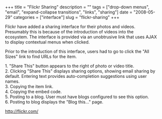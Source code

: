 +++
title = "Flickr Sharing"
description = ""
tags = ["drop-down menus", "email", "expand-collapse transitions", "links", "sharing"]
date = "2008-05-29"
categories = ["interface"]
slug = "flickr-sharing"
+++


<p>Flickr have added a sharing interface for their photos and videos. Presumably this is because of the introduction of videos into the ecosystem. The interface is provided via an unobtrusive link that uses AJAX to display contextual menus when clicked.</p>
<p>Prior to the introduction of this interface, users had to go to click the "All Sizes" link to find URLs for the item.</p>
<div id="screens-full" class="clear"><div class="caption">1. &quot;Share This&quot; button appears to the right of photo or video title.</div><div class="fullimg clear"><a href="/media/interface/flickr-share-1.png" class="group" rel="group" title="1. &quot;Share This&quot; button appears to the right of photo or video title."><img src="/media/interface/flickr-share-1.png" alt="" class="img-responsive"></a></div></div><div id="screens-full" class="clear"><div class="caption">2. Clicking &quot;Share This&quot; displays sharing options, showing email sharing by default. Entering text provides auto-completion suggestions using user names.</div><div class="fullimg clear"><a href="/media/interface/flickr-share-2.png" class="group" rel="group" title="2. Clicking &quot;Share This&quot; displays sharing options, showing email sharing by default. Enter..."><img src="/media/interface/flickr-share-2.png" alt="" class="img-responsive"></a></div></div><div id="screens-full" class="clear"><div class="caption">3. Copying the item link.</div><div class="fullimg clear"><a href="/media/interface/flickr-share-3.png" class="group" rel="group" title="3. Copying the item link."><img src="/media/interface/flickr-share-3.png" alt="" class="img-responsive"></a></div></div><div id="screens-full" class="clear"><div class="caption">4. Copying the embed code.</div><div class="fullimg clear"><a href="/media/interface/flickr-share-4.png" class="group" rel="group" title="4. Copying the embed code."><img src="/media/interface/flickr-share-4.png" alt="" class="img-responsive"></a></div></div><div id="screens-full" class="clear"><div class="caption">5. Posting to a blog. User must have blogs configured to see this option.</div><div class="fullimg clear"><a href="/media/interface/flickr-share-5.png" class="group" rel="group" title="5. Posting to a blog. User must have blogs configured to see this option."><img src="/media/interface/flickr-share-5.png" alt="" class="img-responsive"></a></div></div><div id="screens-full" class="clear"><div class="caption">6. Posting to blog displays the &quot;Blog this...&quot; page.</div><div class="fullimg clear"><a href="/media/interface/flickr-share-6.png" class="group" rel="group" title="6. Posting to blog displays the &quot;Blog this...&quot; page."><img src="/media/interface/flickr-share-6.png" alt="" class="img-responsive"></a></div></div>        
<p><a href="http://flickr.com/">http://flickr.com/</a></p>

